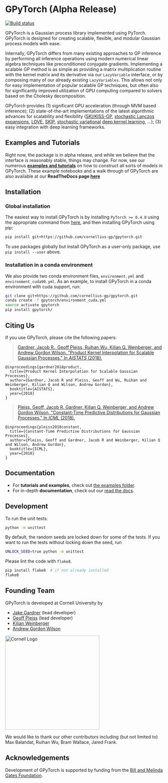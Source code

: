 # GPyTorch (Alpha Release)
[![Build status](https://travis-ci.org/cornellius-gp/gpytorch.svg?branch=master)](https://travis-ci.org/cornellius-gp/gpytorch)

GPyTorch is a Gaussian process library implemented using PyTorch. GPyTorch is designed for creating scalable, flexible, and modular Gaussian process models with ease. 

Internally, GPyTorch differs from many existing approaches to GP inference by performing all inference operations using modern numerical linear algebra techniques like preconditioned conjugate gradients. Implementing a scalable GP method is as simple as providing a matrix multiplication routine with the kernel matrix and its derivative via our `LazyVariable` interface, or by composing many of our already existing `LazyVariables`. This allows not only for easy implementation of popular scalable GP techniques, but often also for significantly improved utilization of GPU computing compared to solvers based on the Cholesky decomposition. 

GPyTorch provides (1) significant GPU acceleration (through MVM based inference); (2) state-of-the-art implementations of the latest algorithmic advances for scalability and flexibility ([SKI/KISS-GP](http://proceedings.mlr.press/v37/wilson15.pdf), [stochastic Lanczos expansions](https://arxiv.org/abs/1711.03481), [LOVE](https://arxiv.org/pdf/1803.06058.pdf), [SKIP](https://arxiv.org/pdf/1802.08903.pdf), [stochastic variational](https://arxiv.org/pdf/1611.00336.pdf) [deep kernel learning](http://proceedings.mlr.press/v51/wilson16.pdf), ...); (3) easy integration with deep learning frameworks.

## Examples and Tutorials

Right now, the package is in alpha release, and while we believe that the interface is reasonably stable, things may change. For now, see our numerous [**examples and tutorials**](http://github.com/cornellius-gp/gpytorch/blob/master/examples) on how to construct all sorts of models in GPyTorch. These example notebooks and a walk through of GPyTorch are also available at our **ReadTheDocs page [here](https://gpytorch.readthedocs.io/en/latest/index.html)**

## Installation

### Global installation

The easiest way to install GPyTorch is by installing `PyTorch >= 0.4.0` using the appropriate command from [here](http://pytorch.org), and then installing 
GPyTorch using pip:

```bash
pip install git+https://github.com/cornellius-gp/gpytorch.git
```
To use packages globally but install GPyTorch as a user-only package, use `pip install --user` above.

### Installation in a conda environment

We also provide two conda environment files, `environment.yml` and `environment_cuda90.yml`. As an example, to install GPyTorch in a conda environment with cuda support, run:

```bash
git clone git+https://github.com/cornellius-gp/gpytorch.git
conda create -f gpytorch/environment_cuda.yml
source activate gpytorch
pip install gpytorch/
```

## Citing Us

If you use GPyTorch, please cite the following papers:
> [Gardner, Jacob R., Geoff Pleiss, Ruihan Wu, Kilian Q. Weinberger, and Andrew Gordon Wilson. "Product Kernel Interpolation for Scalable Gaussian Processes." In *AISTATS* (2018).](https://arxiv.org/abs/1802.08903)
```
@inproceedings{gardner2018product,
  title={Product Kernel Interpolation for Scalable Gaussian Processes},
  author={Gardner, Jacob R and Pleiss, Geoff and Wu, Ruihan and Weinberger, Kilian Q and Wilson, Andrew Gordon},
  booktitle={AISTATS},
  year={2018}
}
```
> [Pleiss, Geoff, Jacob R. Gardner, Kilian Q. Weinberger, and Andrew Gordon Wilson. "Constant-Time Predictive Distributions for Gaussian Processes." In *ICML* (2018).](https://arxiv.org/abs/1803.06058)
```
@inproceedings{pleiss2018constant,
  title={Constant-Time Predictive Distributions for Gaussian Processes},
  author={Pleiss, Geoff and Gardner, Jacob R and Weinberger, Kilian Q and Wilson, Andrew Gordon},
  booktitle={ICML},
  year={2018}
}
```

## Documentation

- For **tutorials and examples**, check out [the examples folder](https://github.com/cornellius-gp/gpytorch/tree/master/examples).
- For in-depth **documentation**, check out our [read the docs](http://gpytorch.readthedocs.io/).


## Development

To run the unit tests:
```bash
python -m unittest
```

By default, the random seeds are locked down for some of the tests.
If you want to run the tests without locking down the seed, run
```bash
UNLOCK_SEED=true python -m unittest
```


Please lint the code with `flake8`.
```bash
pip install flake8  # if not already installed
flake8
```

## Founding Team

GPyTorch is developed at Cornell University by
- [Jake Gardner](http://github.com/jacobrgardner) (lead developer)
- [Geoff Pleiss](http://github.com/gpleiss) (lead developer)
- [Kilian Weinberger](http://kilian.cs.cornell.edu/)
- [Andrew Gordon Wilson](https://people.orie.cornell.edu/andrew/)

<img width="300" src=https://brand.cornell.edu/assets/images/downloads/logos/cornell_logo_simple/cornell_logo_simple.svg alt="Cornell Logo" />

We would like to thank our other contributors including (but not limited to) Max Balandat, Ruihan Wu, Bram Wallace, Jared Frank.

## Acknowledgements
Development of GPyTorch is supported by funding from the [Bill and Melinda Gates Foundation](https://www.gatesfoundation.org/).
